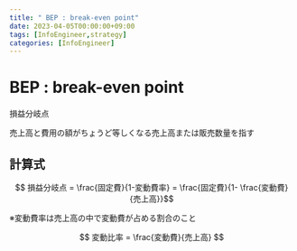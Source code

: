 ```yaml
---
title: " BEP : break-even point"
date: 2023-04-05T00:00:00+09:00
tags: [InfoEngineer,strategy]
categories: [InfoEngineer]
---
```

#  BEP : break-even point

損益分岐点

売上高と費用の額がちょうど等しくなる売上高または販売数量を指す

## 計算式

$$ 損益分岐点 = \frac{固定費}{1-変動費率} = \frac{固定費}{1- \frac{変動費}{売上高}}$$

※変動費率は売上高の中で変動費が占める割合のこと

$$ 変動比率 = \frac{変動費}{売上高} $$
